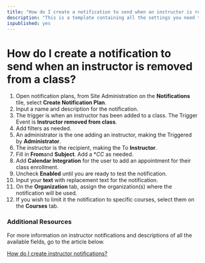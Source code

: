 ```yaml
---
title: "How do I create a notification to send when an instructor is removed from a class?"
description: "This is a template containing all the settings you need to create an automated notification to be sent to instructors when they are removed from teaching a class."
ispublished: yes
---
```


# How do I create a notification to send when an instructor is removed from a class?

1. Open notification plans, from Site Administration on the **Notifications** tile, select **Create Notification Plan**.
1. Input a name and description for the notification.
1. The trigger is when an instructor has been added to a class. The Trigger Event is **Instructor removed from class**.
1. Add filters as needed. 
1. An administrator is the one adding an instructor, making the Triggered by **Administrator**. 
1. The instructor is the recipient, making the To **Instructor**. 
1. Fill in **From**and **Subject**. Add a **CC* as needed. 
1. Add **Calendar Integration** for the user to add an appointment for their class enrollment.
1. Uncheck **Enabled** until you are ready to test the notification.
1. Input your **text** with replacement text for the notification.
1. On the **Organization** tab, assign the organization(s) where the notification will be used.
1. If you wish to limit it the notification to specific courses, select them on the **Courses** tab.


### Additional Resources

For more information on instructor notifications and descriptions of all the available fields, go to the article below.

[How do I create instructor notifications?](/tms/tms-administrators/notifications/instructor-notifications.md)
